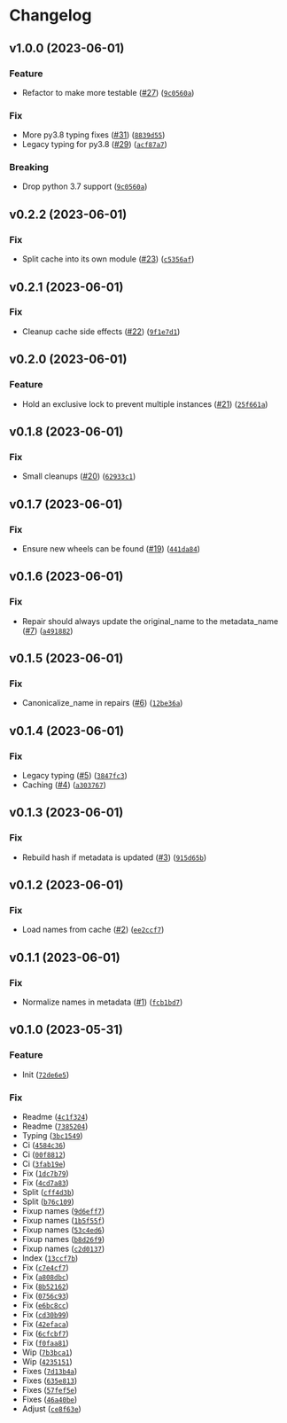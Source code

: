 # Changelog

<!--next-version-placeholder-->

## v1.0.0 (2023-06-01)
### Feature

* Refactor to make more testable ([#27](https://github.com/bdraco/index-503/issues/27)) ([`9c0560a`](https://github.com/bdraco/index-503/commit/9c0560aeb471f6740f145b6a2bb0b8342755dcf1))

### Fix

* More py3.8 typing fixes ([#31](https://github.com/bdraco/index-503/issues/31)) ([`8839d55`](https://github.com/bdraco/index-503/commit/8839d559b578626c0d0b6db03f8fd739cd69ac7b))
* Legacy typing for py3.8 ([#29](https://github.com/bdraco/index-503/issues/29)) ([`acf87a7`](https://github.com/bdraco/index-503/commit/acf87a7204e9969115358d63a190640eaa9ce940))

### Breaking

* Drop python 3.7 support ([`9c0560a`](https://github.com/bdraco/index-503/commit/9c0560aeb471f6740f145b6a2bb0b8342755dcf1))

## v0.2.2 (2023-06-01)
### Fix

* Split cache into its own module ([#23](https://github.com/bdraco/index-503/issues/23)) ([`c5356af`](https://github.com/bdraco/index-503/commit/c5356af842bcf556157553ff86c0451922ea2cc7))

## v0.2.1 (2023-06-01)
### Fix

* Cleanup cache side effects ([#22](https://github.com/bdraco/index-503/issues/22)) ([`9f1e7d1`](https://github.com/bdraco/index-503/commit/9f1e7d1af5c5d52884080e5e565d7d605e6bd7fb))

## v0.2.0 (2023-06-01)
### Feature

* Hold an exclusive lock to prevent multiple instances ([#21](https://github.com/bdraco/index-503/issues/21)) ([`25f661a`](https://github.com/bdraco/index-503/commit/25f661a5603224f91e3604b3b80b5c6357d1028a))

## v0.1.8 (2023-06-01)
### Fix

* Small cleanups ([#20](https://github.com/bdraco/index-503/issues/20)) ([`62933c1`](https://github.com/bdraco/index-503/commit/62933c14f7ead15fcb2332fce4ee8e3269cca8f0))

## v0.1.7 (2023-06-01)
### Fix

* Ensure new wheels can be found ([#19](https://github.com/bdraco/index-503/issues/19)) ([`441da84`](https://github.com/bdraco/index-503/commit/441da8446f7492bc81c8a26b5f04bf1567e21f94))

## v0.1.6 (2023-06-01)
### Fix

* Repair should always update the original_name to the metadata_name ([#7](https://github.com/bdraco/index-503/issues/7)) ([`a491882`](https://github.com/bdraco/index-503/commit/a491882da721232efdb2b8d1a66dec44ba03433c))

## v0.1.5 (2023-06-01)
### Fix

* Canonicalize_name in repairs ([#6](https://github.com/bdraco/index-503/issues/6)) ([`12be36a`](https://github.com/bdraco/index-503/commit/12be36a6bcb7d64867e717e8aca0fd875562eab6))

## v0.1.4 (2023-06-01)
### Fix

* Legacy typing ([#5](https://github.com/bdraco/index-503/issues/5)) ([`3847fc3`](https://github.com/bdraco/index-503/commit/3847fc342235c81cb9b94c90c366b63215ab7c0f))
* Caching ([#4](https://github.com/bdraco/index-503/issues/4)) ([`a303767`](https://github.com/bdraco/index-503/commit/a3037676d79fb59b0694745161b00a8f74251a39))

## v0.1.3 (2023-06-01)
### Fix

* Rebuild hash if metadata is updated ([#3](https://github.com/bdraco/index-503/issues/3)) ([`915d65b`](https://github.com/bdraco/index-503/commit/915d65bc821de15b055f7aad2326c781cbd633b4))

## v0.1.2 (2023-06-01)
### Fix

* Load names from cache ([#2](https://github.com/bdraco/index-503/issues/2)) ([`ee2ccf7`](https://github.com/bdraco/index-503/commit/ee2ccf7c5eed26266ab33a5a81c8a9df6347ff2b))

## v0.1.1 (2023-06-01)
### Fix

* Normalize names in metadata ([#1](https://github.com/bdraco/index-503/issues/1)) ([`fcb1bd7`](https://github.com/bdraco/index-503/commit/fcb1bd74416137779749b2b5d0bfdd057dde7590))

## v0.1.0 (2023-05-31)
### Feature

* Init ([`72de6e5`](https://github.com/bdraco/index-503/commit/72de6e5f34d292ec190374273e10283b83d0bfda))

### Fix

* Readme ([`4c1f324`](https://github.com/bdraco/index-503/commit/4c1f324ceaec25b21b3273d0473fd488f2de1f84))
* Readme ([`7385204`](https://github.com/bdraco/index-503/commit/738520423add3f6ac4d6a0629f19f0ade3a0ab83))
* Typing ([`3bc1549`](https://github.com/bdraco/index-503/commit/3bc154989cebecc5864ddeab52aefd2e5161cb95))
* Ci ([`4584c36`](https://github.com/bdraco/index-503/commit/4584c368b8380d4f6eed7756642c03adda83db83))
* Ci ([`00f8812`](https://github.com/bdraco/index-503/commit/00f8812786bf8f43b8395a5209d5811b27fd752e))
* Ci ([`3fab19e`](https://github.com/bdraco/index-503/commit/3fab19eefccc157bc5686ae1686a78d9dc17e1f9))
* Fix ([`1dc7b79`](https://github.com/bdraco/index-503/commit/1dc7b791d2a2d028ec84f0fc06a5169d8afdde80))
* Fix ([`4cd7a83`](https://github.com/bdraco/index-503/commit/4cd7a8313e62d24cad563a5ec239712a93bc5cc4))
* Split ([`cff4d3b`](https://github.com/bdraco/index-503/commit/cff4d3b9fddc111d2be0b6d292916197153d647e))
* Split ([`b76c109`](https://github.com/bdraco/index-503/commit/b76c109cf8ba18064fd836330a5854e695905736))
* Fixup names ([`9d6eff7`](https://github.com/bdraco/index-503/commit/9d6eff7034ebfcbd2c18d94006897f4335ca5b86))
* Fixup names ([`1b5f55f`](https://github.com/bdraco/index-503/commit/1b5f55fba255ada17b42dc72a6d00eeb40591698))
* Fixup names ([`53c4ed6`](https://github.com/bdraco/index-503/commit/53c4ed62de2d1363fc1bd6d684a7cde7e8ef3f31))
* Fixup names ([`b8d26f9`](https://github.com/bdraco/index-503/commit/b8d26f9f5d4968af05485eceb04bd31f625d5c0f))
* Fixup names ([`c2d0137`](https://github.com/bdraco/index-503/commit/c2d0137793a14980fea264c7d3cb9d641af52c1c))
* Index ([`13ccf7b`](https://github.com/bdraco/index-503/commit/13ccf7b9a84b154ad35708dd0d468323a6e31391))
* Fix ([`c7e4cf7`](https://github.com/bdraco/index-503/commit/c7e4cf70e1986c5a99bcf07d75176ad7fb3e2fc5))
* Fix ([`a808dbc`](https://github.com/bdraco/index-503/commit/a808dbce2b77ce2363dc4592bfc33dace23efdbc))
* Fix ([`8b52162`](https://github.com/bdraco/index-503/commit/8b52162acf05ecc342e0a3ed865f5bbc0c63b002))
* Fix ([`0756c93`](https://github.com/bdraco/index-503/commit/0756c9393664492b320b74d1920f6e0eedbe2c07))
* Fix ([`e6bc8cc`](https://github.com/bdraco/index-503/commit/e6bc8ccb3214b4506d99d0886bc5dee36fe29cc7))
* Fix ([`cd30b99`](https://github.com/bdraco/index-503/commit/cd30b9929852552f42da5e3d0be8189dcb96ac29))
* Fix ([`42efaca`](https://github.com/bdraco/index-503/commit/42efacaae763c05304bba482f07745d68cdc888a))
* Fix ([`6cfcbf7`](https://github.com/bdraco/index-503/commit/6cfcbf7c18aa114596b77a1b200978f141c8d51e))
* Fix ([`f0faa81`](https://github.com/bdraco/index-503/commit/f0faa81355055ae927d472b1899dfda922dd73e1))
* Wip ([`7b3bca1`](https://github.com/bdraco/index-503/commit/7b3bca1e0652b21efaedaaa581ca03dbd4214e69))
* Wip ([`4235151`](https://github.com/bdraco/index-503/commit/4235151df36d737843d2761414249d2730709d85))
* Fixes ([`7d13b4a`](https://github.com/bdraco/index-503/commit/7d13b4a724333ca50aba24d9bf7770366f1a1149))
* Fixes ([`635e813`](https://github.com/bdraco/index-503/commit/635e813bbecc97998f3cb0de36d8d15895168860))
* Fixes ([`57fef5e`](https://github.com/bdraco/index-503/commit/57fef5e8352ed63edcd2980ac6e107adb6e7f002))
* Fixes ([`46a40be`](https://github.com/bdraco/index-503/commit/46a40bea8a1433fe62bf4d9c775830b0ca9a863c))
* Adjust ([`ce8f63e`](https://github.com/bdraco/index-503/commit/ce8f63e3ddc2573a09fde23099fecf108df13c86))

